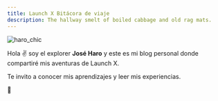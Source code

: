 ```yaml
---
title: Launch X Bitácora de viaje
description: The hallway smelt of boiled cabbage and old rag mats.
--- 
```

![haro_chic](https://user-images.githubusercontent.com/78776131/162596308-ef593ba6-e2fe-49a6-a72d-5d6eb8a187f5.jpg)

Hola ✌️  soy el explorer **José Haro** y este es mi blog personal donde compartiré mis aventuras de Launch X.

Te invito a conocer mis aprendizajes y leer mis experiencias.

🚀
